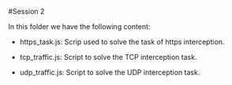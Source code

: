 #Session 2

In this folder we have the following content:

* https_task.js: Scrip used to solve the task of https interception.

* tcp_traffic.js: Script to solve the TCP interception task.

* udp_traffic.js: Script to solve the UDP interception task.

